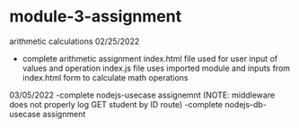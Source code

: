 # module-3-assignment
arithmetic calculations
02/25/2022
- complete arithmetic assignment
index.html file used for user input of values and operation
index.js file uses imported module and inputs from index.html form to calculate math operations

03/05/2022
-complete nodejs-usecase assignemnt (NOTE: middleware does not properly log GET student by ID route)
-complete nodejs-db-usecase assignment
